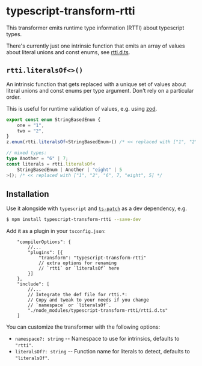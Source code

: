 # typescript-transform-rtti

This transformer emits runtime type information (RTTI) about typescript types.

There's currently just one intrinsic function that emits an array of values about literal unions and const enums, see [rtti.d.ts](./rtti.d.ts).

## `rtti.literalsOf<>()`

An intrinsic function that gets replaced with a unique set of values about literal unions and const enums per type argument.
Don't rely on a particular order.

This is useful for runtime validation of values, e.g. using [zod](https://zod.dev/).

```typescript
export const enum StringBasedEnum {
    one = "1",
    two = "2",
}
z.enum(rtti.literalsOf<StringBasedEnum>() /* << replaced with ["1", "2"] */);

// mixed types:
type Another = "6" | 7;
const literals = rtti.literalsOf<
    StringBasedEnum | Another | "eight" | 5
>(); /* << replaced with ["1", "2", "6", 7, "eight", 5] */
```

## Installation

Use it alongside with `typescript` and [`ts-patch`](https://github.com/nonara/ts-patch) as a dev dependency, e.g.

```bash
$ npm install typescript-transform-rtti --save-dev
```

Add it as a plugin in your `tsconfig.json`:

```json5
    "compilerOptions": {
        //...
        "plugins": [{
            "transform": "typescript-transform-rtti"
            // extra options for renaming
            // `rtti` or `literalsOf` here
        }]
    },
    "include": [
        //...
        // Integrate the def file for rtti.*:
        // Copy and tweak to your needs if you change
        // `namespace` or `literalsOf`.
        "./node_modules/typescript-transform-rtti/rtti.d.ts"
    ]
```

You can customize the transformer with the following options:

- `namespace?: string` -- Namespace to use for intrinsics, defaults to `"rtti"`.
- `literalsOf?: string` -- Function name for literals to detect, defaults to `"literalsOf"`.
